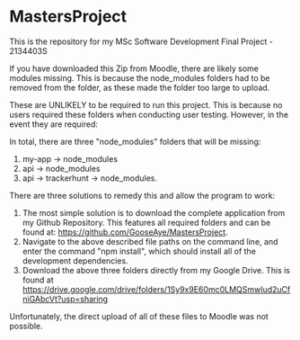 # MastersProject
This is the repository for my MSc Software Development Final Project - 2134403S

If you have downloaded this Zip from Moodle, there are likely some modules missing. This is because the node_modules folders had to be removed from the folder, as these made the folder too large to upload.

These are UNLIKELY to be required to run this project. This is because no users required these folders when conducting user testing. However, in the event they are required:

In total, there are three "node_modules" folders that will be missing:
1) my-app -> node_modules
2) api -> node_modules
3) api -> trackerhunt -> node_modules.

There are three solutions to remedy this and allow the program to work:
1) The most simple solution is to download the complete application from my Github Repository. This features all required folders and can be found at: https://github.com/GooseAye/MastersProject. 
2) Navigate to the above described file paths on the command line, and enter the command "npm install", which should install all of the development dependencies.
3) Download the above three folders directly from my Google Drive. This is found at https://drive.google.com/drive/folders/1Sy9x9E60mc0LMQSmwIud2uCfniGAbcVt?usp=sharing 

Unfortunately, the direct upload of all of these files to Moodle was not possible. 